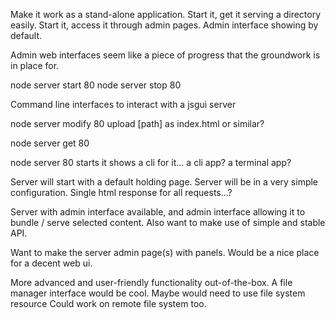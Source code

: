 Make it work as a stand-alone application.
Start it, get it serving a directory easily.
Start it, access it through admin pages.
  Admin interface showing by default.

Admin web interfaces seem like a piece of progress that the groundwork is in place for.

node server start 80
node server stop 80

Command line interfaces to interact with a jsgui server

node server modify 80 upload \[path\] as index.html
  or similar?

node server get 80

node server 80
  starts it
  shows a cli for it...
  a cli app?
  a terminal app?


Server will start with a default holding page.
Server will be in a very simple configuration.
Single html response for all requests...?


Server with admin interface available, and admin interface allowing it to bundle / serve selected content.
Also want to make use of simple and stable API.

Want to make the server admin page(s) with panels.
Would be a nice place for a decent web ui.

More advanced and user-friendly functionality out-of-the-box.
A file manager interface would be cool.
Maybe would need to use file system resource
Could work on remote file system too.







